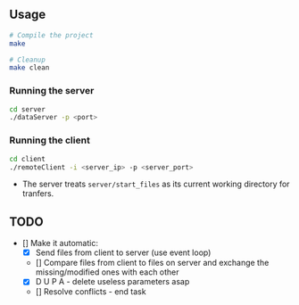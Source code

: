 ## Usage

```bash
# Compile the project
make

# Cleanup
make clean
```

### Running the server

```bash
cd server
./dataServer -p <port>
```

### Running the client

```bash
cd client
./remoteClient -i <server_ip> -p <server_port>
```

- The server treats `server/start_files` as its current working directory for tranfers.

## TODO

- [] Make it automatic:
  - [X] Send files from client to server (use event loop)
  - [] Compare files from client to files on server and exchange the missing/modified ones with each other
  - [X] D U P A - delete useless parameters asap
  - [] Resolve conflicts - end task
